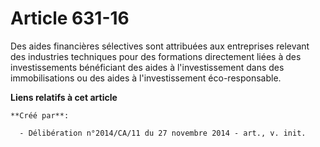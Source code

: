 # Article 631-16

Des aides financières sélectives sont attribuées aux entreprises relevant des industries techniques pour des formations
directement liées à des investissements bénéficiant des aides à l'investissement dans des immobilisations ou des aides à
l'investissement éco-responsable.

**Liens relatifs à cet article**

	**Créé par**:

	  - Délibération n°2014/CA/11 du 27 novembre 2014 - art., v. init.
